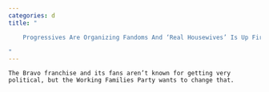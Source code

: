 ```yaml
---
categories: d
title: "

    Progressives Are Organizing Fandoms And ‘Real Housewives’ Is Up First

"
---
```



    The Bravo franchise and its fans aren’t known for getting very political, but the Working Families Party wants to change that.

